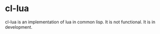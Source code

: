 cl-lua
======

cl-lua is an implementation of lua in common lisp. It is not functional. It is in development.
